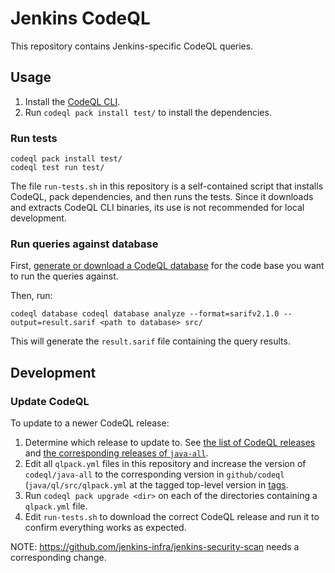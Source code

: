 # Jenkins CodeQL

This repository contains Jenkins-specific CodeQL queries.

## Usage

1. Install the [CodeQL CLI](https://github.com/github/codeql-cli-binaries/releases).
2. Run `codeql pack install test/` to install the dependencies.

### Run tests

    codeql pack install test/
    codeql test run test/

The file `run-tests.sh` in this repository is a self-contained script that installs CodeQL, pack dependencies, and then runs the tests.
Since it downloads and extracts CodeQL CLI binaries, its use is not recommended for local development.

### Run queries against database

First, [generate or download a CodeQL database](https://codeql.github.com/docs/codeql-cli/creating-codeql-databases/) for the code base you want to run the queries against.

Then, run:

    codeql database codeql database analyze --format=sarifv2.1.0 --output=result.sarif <path to database> src/

This will generate the `result.sarif` file containing the query results.

## Development

### Update CodeQL

To update to a newer CodeQL release:

1. Determine which release to update to. See [the list of CodeQL releases](https://github.com/github/codeql-cli-binaries/releases) and [the corresponding releases of `java-all`](https://github.com/github/codeql/blob/main/java/ql/src/CHANGELOG.md).
2. Edit all `qlpack.yml` files in this repository and increase the version of `codeql/java-all` to the corresponding version in `github/codeql` (`java/ql/src/qlpack.yml` at the tagged top-level version in [tags](https://github.com/github/codeql/tags).
3. Run `codeql pack upgrade <dir>` on each of the directories containing a `qlpack.yml` file.
4. Edit `run-tests.sh` to download the correct CodeQL release and run it to confirm everything works as expected.

NOTE: https://github.com/jenkins-infra/jenkins-security-scan needs a corresponding change.
